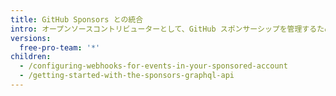```yaml
---
title: GitHub Sponsors との統合
intro: オープンソースコントリビューターとして、GitHub スポンサーシップを管理するためのカスタム ツールを構築できます。
versions:
  free-pro-team: '*'
children:
  - /configuring-webhooks-for-events-in-your-sponsored-account
  - /getting-started-with-the-sponsors-graphql-api
---
```


